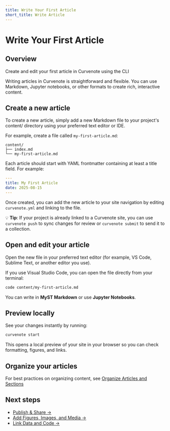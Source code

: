 ```yaml
---
title: Write Your First Article
short_title: Write Article
---
```


# Write Your First Article

## Overview
Create and edit your first article in Curvenote using the CLI

Writing articles in Curvenote is straightforward and flexible. You can use Markdown, Jupyter notebooks, or other formats to create rich, interactive content.

## Create a new article

To create a new article, simply add a new Markdown file to your project's content/ directory using your preferred text editor or IDE.

For example, create a file called `my-first-article.md`:
```
content/
├── index.md
└── my-first-article.md
```

Each article should start with YAML frontmatter containing at least a title field. For example:

```yaml
---
title: My First Article
date: 2025-08-15
---
```

Once created, you can add the new article to your site navigation by editing `curvenote.yml` and linking to the file.

💡 **Tip**: If your project is already linked to a Curvenote site, you can use `curvenote push` to sync changes for review or `curvenote submit` to send it to a collection.

## Open and edit your article

Open the new file in your preferred text editor (for example, VS Code, Sublime Text, or another editor you use).

If you use Visual Studio Code, you can open the file directly from your terminal:
```bash
code content/my-first-article.md
```

You can write in **MyST Markdown** or use **Jupyter Notebooks**.

## Preview locally

See your changes instantly by running:

```bash
curvenote start
```

This opens a local preview of your site in your browser so you can check formatting, figures, and links.

## Organize your articles

For best practices on organizing content, see [Organize Articles and Sections](../authoring/organize-content.md)

## Next steps

- [Publish & Share →](./publish-article.md) 
- [Add Figures, Images, and Media →](../editor/figures-and-images.md) 
- [Link Data and Code →](../editor/add-and-link-notebooks.md)


